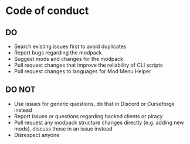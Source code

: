 # Code of conduct
## DO

* Search existing issues first to avoid duplicates
* Report bugs regarding the modpack
* Suggest mods and changes for the modpack
* Pull request changes that improve the reliability of CLI scripts
* Pull request changes to languages for Mod Menu Helper

## DO NOT 

* Use issues for generic questions, do that in Discord or Curseforge instead
* Report issues or questions regarding hacked clients or piracy
* Pull request any modpack structure changes directly (e.g. adding new mods), discuss those in an issue instead
* Disrespect anyone
